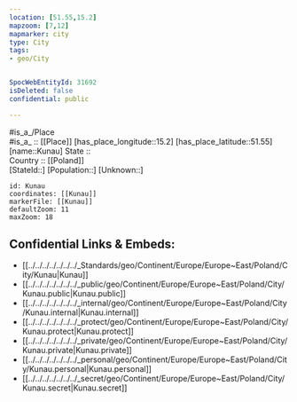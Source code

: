 ```yaml
---
location: [51.55,15.2] 
mapzoom: [7,12] 
mapmarker: city 
type: City
tags:
- geo/City


SpocWebEntityId: 31692
isDeleted: false
confidential: public

---
```

#is_a_/Place  
#is_a_ :: [[Place]] 
[has_place_longitude::15.2] 
[has_place_latitude::51.55] 
[name::Kunau] 
State ::  
Country :: [[Poland]]  
[StateId::] 
[Population::] 
[Unknown::] 


```leaflet
id: Kunau
coordinates: [[Kunau]] 
markerFile: [[Kunau]] 
defaultZoom: 11 
maxZoom: 18
```


## Confidential Links & Embeds: 
- [[../../../../../../../_Standards/geo/Continent/Europe/Europe~East/Poland/City/Kunau|Kunau]] 
- [[../../../../../../../_public/geo/Continent/Europe/Europe~East/Poland/City/Kunau.public|Kunau.public]] 
- [[../../../../../../../_internal/geo/Continent/Europe/Europe~East/Poland/City/Kunau.internal|Kunau.internal]] 
- [[../../../../../../../_protect/geo/Continent/Europe/Europe~East/Poland/City/Kunau.protect|Kunau.protect]] 
- [[../../../../../../../_private/geo/Continent/Europe/Europe~East/Poland/City/Kunau.private|Kunau.private]] 
- [[../../../../../../../_personal/geo/Continent/Europe/Europe~East/Poland/City/Kunau.personal|Kunau.personal]] 
- [[../../../../../../../_secret/geo/Continent/Europe/Europe~East/Poland/City/Kunau.secret|Kunau.secret]] 

